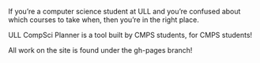 If you’re a computer science student at ULL and you’re confused about which courses to take when, then you’re in the right place.  
  
ULL CompSci Planner is a tool built by CMPS students, for CMPS students!  
  
All work on the site is found under the gh-pages branch!  
